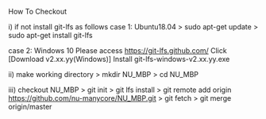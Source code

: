 How To Checkout

i) if not install git-lfs as follows
  case 1: Ubuntu18.04
    > sudo apt-get update
    > sudo apt-get install git-lfs

  case 2: Windows 10
    Please access https://git-lfs.github.com/
    Click [Download v2.xx.yy(Windows)]
    Install git-lfs-windows-v2.xx.yy.exe

ii) make working directory
    > mkdir NU_MBP
    > cd NU_MBP

iii) checkout NU_MBP
    > git init
    > git lfs install
    > git remote add origin https://github.com/nu-manycore/NU_MBP.git
    > git fetch
    > git merge origin/master

